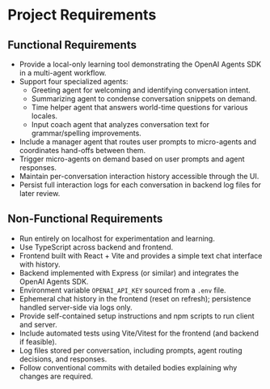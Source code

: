 # Project Requirements

## Functional Requirements
- Provide a local-only learning tool demonstrating the OpenAI Agents SDK in a multi-agent workflow.
- Support four specialized agents:
  - Greeting agent for welcoming and identifying conversation intent.
  - Summarizing agent to condense conversation snippets on demand.
  - Time helper agent that answers world-time questions for various locales.
  - Input coach agent that analyzes conversation text for grammar/spelling improvements.
- Include a manager agent that routes user prompts to micro-agents and coordinates hand-offs between them.
- Trigger micro-agents on demand based on user prompts and agent responses.
- Maintain per-conversation interaction history accessible through the UI.
- Persist full interaction logs for each conversation in backend log files for later review.

## Non-Functional Requirements
- Run entirely on localhost for experimentation and learning.
- Use TypeScript across backend and frontend.
- Frontend built with React + Vite and provides a simple text chat interface with history.
- Backend implemented with Express (or similar) and integrates the OpenAI Agents SDK.
- Environment variable `OPENAI_API_KEY` sourced from a `.env` file.
- Ephemeral chat history in the frontend (reset on refresh); persistence handled server-side via logs only.
- Provide self-contained setup instructions and npm scripts to run client and server.
- Include automated tests using Vite/Vitest for the frontend (and backend if feasible).
- Log files stored per conversation, including prompts, agent routing decisions, and responses.
- Follow conventional commits with detailed bodies explaining why changes are required.
